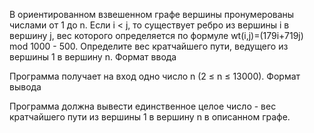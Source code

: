 В ориентированном взвешенном графе вершины пронумерованы числами от 1 до n. Если i < j, то существует ребро из вершины i в вершину j, вес которого определяется по формуле wt(i,j)=(179i+719j) mod 1000 - 500. Определите вес кратчайшего пути, ведущего из вершины 1 в вершину n.
Формат ввода

Программа получает на вход одно число n (2 ≤ n ≤ 13000).
Формат вывода

Программа должна вывести единственное целое число - вес кратчайшего пути из вершины 1 в вершину n в описанном графе.
